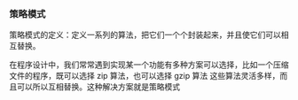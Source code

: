 ### 策略模式

策略模式的定义：定义一系列的算法，把它们一个个封装起来，并且使它们可以相互替换。

在程序设计中，我们常常遇到实现某一个功能有多种方案可以选择，比如一个压缩文件的程序，既可以选择 zip 算法，也可以选择 gzip 算法
这些算法灵活多样，而且可以所以互相替换。这种解决方案就是策略模式